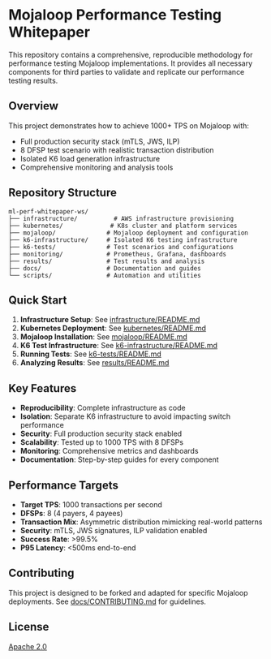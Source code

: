 # Mojaloop Performance Testing Whitepaper

This repository contains a comprehensive, reproducible methodology for performance testing Mojaloop implementations. It provides all necessary components for third parties to validate and replicate our performance testing results.

## Overview

This project demonstrates how to achieve 1000+ TPS on Mojaloop with:
- Full production security stack (mTLS, JWS, ILP)
- 8 DFSP test scenario with realistic transaction distribution
- Isolated K6 load generation infrastructure
- Comprehensive monitoring and analysis tools

## Repository Structure

```
ml-perf-whitepaper-ws/
├── infrastructure/          # AWS infrastructure provisioning
├── kubernetes/             # K8s cluster and platform services
├── mojaloop/              # Mojaloop deployment and configuration
├── k6-infrastructure/     # Isolated K6 testing infrastructure
├── k6-tests/              # Test scenarios and configurations
├── monitoring/            # Prometheus, Grafana, dashboards
├── results/               # Test results and analysis
├── docs/                  # Documentation and guides
└── scripts/               # Automation and utilities
```

## Quick Start

1. **Infrastructure Setup**: See [infrastructure/README.md](infrastructure/README.md)
2. **Kubernetes Deployment**: See [kubernetes/README.md](kubernetes/README.md)
3. **Mojaloop Installation**: See [mojaloop/README.md](mojaloop/README.md)
4. **K6 Test Infrastructure**: See [k6-infrastructure/README.md](k6-infrastructure/README.md)
5. **Running Tests**: See [k6-tests/README.md](k6-tests/README.md)
6. **Analyzing Results**: See [results/README.md](results/README.md)

## Key Features

- **Reproducibility**: Complete infrastructure as code
- **Isolation**: Separate K6 infrastructure to avoid impacting switch performance
- **Security**: Full production security stack enabled
- **Scalability**: Tested up to 1000 TPS with 8 DFSPs
- **Monitoring**: Comprehensive metrics and dashboards
- **Documentation**: Step-by-step guides for every component

## Performance Targets

- **Target TPS**: 1000 transactions per second
- **DFSPs**: 8 (4 payers, 4 payees)
- **Transaction Mix**: Asymmetric distribution mimicking real-world patterns
- **Security**: mTLS, JWS signatures, ILP validation enabled
- **Success Rate**: >99.5%
- **P95 Latency**: <500ms end-to-end

## Contributing

This project is designed to be forked and adapted for specific Mojaloop deployments. See [docs/CONTRIBUTING.md](docs/CONTRIBUTING.md) for guidelines.

## License

[Apache 2.0](LICENSE)
